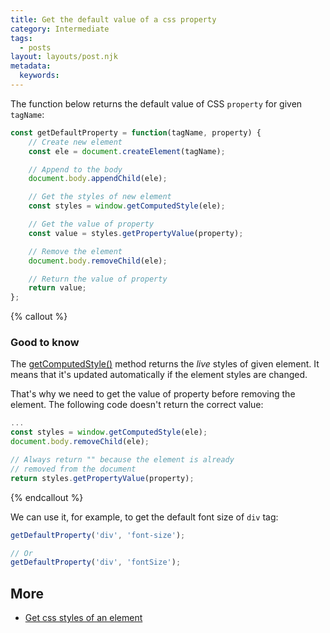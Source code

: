 ```yaml
---
title: Get the default value of a css property
category: Intermediate
tags:
  - posts
layout: layouts/post.njk
metadata:
  keywords:
---
```


The function below returns the default value of CSS `property` for given `tagName`:

```js
const getDefaultProperty = function(tagName, property) {
    // Create new element
    const ele = document.createElement(tagName);

    // Append to the body
    document.body.appendChild(ele);

    // Get the styles of new element
    const styles = window.getComputedStyle(ele);

    // Get the value of property
    const value = styles.getPropertyValue(property);

    // Remove the element
    document.body.removeChild(ele);

    // Return the value of property
    return value;
};
```

{% callout %}
### Good to know

The [getComputedStyle()](https://developer.mozilla.org/en-US/docs/Web/API/Window/getComputedStyle) method returns the _live_ styles of given element. It means that it's updated automatically if the element styles are changed.
 
That's why we need to get the value of property before removing the element. The following code doesn't return the correct value:

```js
...
const styles = window.getComputedStyle(ele);
document.body.removeChild(ele);

// Always return "" because the element is already 
// removed from the document
return styles.getPropertyValue(property);
```
{% endcallout %}

We can use it, for example, to get the default font size of `div` tag:

```js
getDefaultProperty('div', 'font-size');

// Or
getDefaultProperty('div', 'fontSize');
```

## More

* [Get css styles of an element](/get-css-styles-of-an-element)